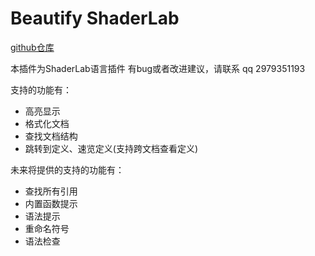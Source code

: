 # Beautify ShaderLab
[github仓库](https://github.com/ybwork-cn/vscode.shaderlab)

本插件为ShaderLab语言插件
有bug或者改进建议，请联系 qq 2979351193

支持的功能有：
- 高亮显示
- 格式化文档
- 查找文档结构
- 跳转到定义、速览定义(支持跨文档查看定义)

未来将提供的支持的功能有：
- 查找所有引用
- 内置函数提示
- 语法提示
- 重命名符号
- 语法检查

